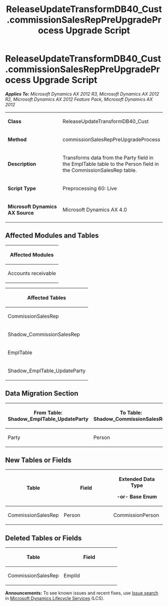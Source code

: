 ﻿---
title: ReleaseUpdateTransformDB40_Cust.commissionSalesRepPreUpgradeProcess Upgrade Script
TOCTitle: ReleaseUpdateTransformDB40_Cust.commissionSalesRepPreUpgradeProcess Upgrade Script
ms:assetid: 62d49a22-ff40-f1ee-4048-9387ad693200
ms:mtpsurl: https://msdn.microsoft.com/en-us/library/JJ719141(v=AX.60)
ms:contentKeyID: 49708680
ms.date: 05/18/2015
mtps_version: v=AX.60
---

# ReleaseUpdateTransformDB40\_Cust.commissionSalesRepPreUpgradeProcess Upgrade Script 


_**Applies To:** Microsoft Dynamics AX 2012 R3, Microsoft Dynamics AX 2012 R2, Microsoft Dynamics AX 2012 Feature Pack, Microsoft Dynamics AX 2012_

<table>
<colgroup>
<col style="width: 50%" />
<col style="width: 50%" />
</colgroup>
<tbody>
<tr class="odd">
<td><p><strong>Class</strong></p></td>
<td><p>ReleaseUpdateTransformDB40_Cust</p></td>
</tr>
<tr class="even">
<td><p><strong>Method</strong></p></td>
<td><p>commissionSalesRepPreUpgradeProcess</p></td>
</tr>
<tr class="odd">
<td><p><strong>Description</strong></p></td>
<td><p>Transforms data from the Party field in the EmplTable table to the Person field in the CommissionSalesRep table.</p></td>
</tr>
<tr class="even">
<td><p><strong>Script Type</strong></p></td>
<td><p>Preprocessing 60: Live</p></td>
</tr>
<tr class="odd">
<td><p><strong>Microsoft Dynamics AX Source</strong></p></td>
<td><p>Microsoft Dynamics AX 4.0</p></td>
</tr>
</tbody>
</table>


## Affected Modules and Tables

<table>
<colgroup>
<col style="width: 100%" />
</colgroup>
<thead>
<tr class="header">
<th><p>Affected Modules</p></th>
</tr>
</thead>
<tbody>
<tr class="odd">
<td><p>Accounts receivable</p></td>
</tr>
</tbody>
</table>


<table>
<colgroup>
<col style="width: 100%" />
</colgroup>
<thead>
<tr class="header">
<th><p>Affected Tables</p></th>
</tr>
</thead>
<tbody>
<tr class="odd">
<td><p>CommissionSalesRep</p></td>
</tr>
<tr class="even">
<td><p>Shadow_CommissionSalesRep</p></td>
</tr>
<tr class="odd">
<td><p>EmplTable</p></td>
</tr>
<tr class="even">
<td><p>Shadow_EmplTable_UpdateParty</p></td>
</tr>
</tbody>
</table>


## Data Migration Section

<table>
<colgroup>
<col style="width: 50%" />
<col style="width: 50%" />
</colgroup>
<thead>
<tr class="header">
<th><p>From Table: Shadow_EmplTable_UpdateParty</p></th>
<th><p>To Table: Shadow_CommissionSalesRep</p></th>
</tr>
</thead>
<tbody>
<tr class="odd">
<td><p>Party</p></td>
<td><p>Person</p></td>
</tr>
</tbody>
</table>


## New Tables or Fields

<table>
<colgroup>
<col style="width: 33%" />
<col style="width: 33%" />
<col style="width: 33%" />
</colgroup>
<thead>
<tr class="header">
<th><p>Table</p></th>
<th><p>Field</p></th>
<th><p>Extended Data Type</p>
<p>-or- Base Enum</p></th>
</tr>
</thead>
<tbody>
<tr class="odd">
<td><p>CommissionSalesRep</p></td>
<td><p>Person</p></td>
<td><p>CommissionPerson</p></td>
</tr>
</tbody>
</table>


## Deleted Tables or Fields

<table>
<colgroup>
<col style="width: 50%" />
<col style="width: 50%" />
</colgroup>
<thead>
<tr class="header">
<th><p>Table</p></th>
<th><p>Field</p></th>
</tr>
</thead>
<tbody>
<tr class="odd">
<td><p>CommissionSalesRep</p></td>
<td><p>EmplId</p></td>
</tr>
</tbody>
</table>

  
**Announcements:** To see known issues and recent fixes, use [Issue search](http://go.microsoft.com/fwlink/?linkid=389258) in [Microsoft Dynamics Lifecycle Services](http://go.microsoft.com/fwlink/?linkid=306505) (LCS).

